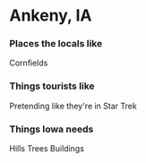 # Ankeny, IA

### Places the locals like
Cornfields

### Things tourists like
Pretending like they're in Star Trek

### Things Iowa needs
Hills
Trees
Buildings
